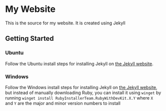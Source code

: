 # My Website

This is the source for my website. It is created using Jekyll

## Getting Started

### Ubuntu

Follow the Ubuntu install steps for installing Jekyll on
[the Jekyll website](https://jekyllrb.com/docs/installation/ubuntu/).

### Windows

Follow the Windows install steps for installing Jekyll on
[the Jekyll website](https://jekyllrb.com/docs/installation/windows/), but
instead of manually downloading Ruby, you can install it using `winget` by
running `winget install RubyInstallerTeam.RubyWithDevKit.X.Y` where `X` and `Y`
are the major and minor version numbers to install